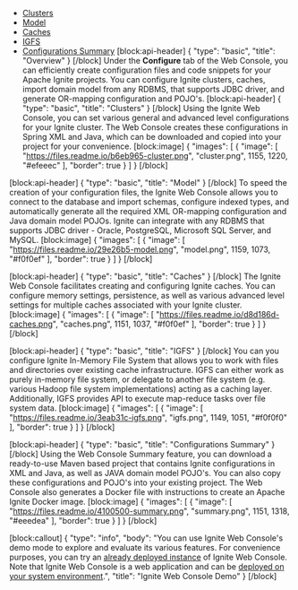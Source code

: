 * [Clusters](#section-clusters)
* [Model](#section-model)
* [Caches](#section-caches)
* [IGFS](#section-igfs)
* [Configurations Summary](#section-configurations-summary) 
[block:api-header]
{
  "type": "basic",
  "title": "Overview"
}
[/block]
Under the **Configure** tab of the Web Console, you can efficiently create configuration files and code snippets for your Apache Ignite projects. You can configure Ignite clusters, caches, import domain model from any RDBMS, that supports JDBC driver, and generate OR-mapping configuration and POJO's. 
[block:api-header]
{
  "type": "basic",
  "title": "Clusters"
}
[/block]
Using the Ignite Web Console, you can set various general and advanced level configurations for your Ignite cluster. The Web Console creates these configurations in Spring XML and Java, which can be downloaded and copied into your project for your convenience.
[block:image]
{
  "images": [
    {
      "image": [
        "https://files.readme.io/b6eb965-cluster.png",
        "cluster.png",
        1155,
        1220,
        "#efeeec"
      ],
      "border": true
    }
  ]
}
[/block]

[block:api-header]
{
  "type": "basic",
  "title": "Model"
}
[/block]
To speed the creation of your configuration files, the Ignite Web Console allows you to connect to the database and import schemas, configure indexed types, and automatically generate all the required XML OR-mapping configuration and Java domain model POJOs. Ignite can integrate with any RDBMS that supports JDBC driver - Oracle, PostgreSQL, Microsoft SQL Server, and MySQL.
[block:image]
{
  "images": [
    {
      "image": [
        "https://files.readme.io/29e26b5-model.png",
        "model.png",
        1159,
        1073,
        "#f0f0ef"
      ],
      "border": true
    }
  ]
}
[/block]

[block:api-header]
{
  "type": "basic",
  "title": "Caches"
}
[/block]
The Ignite Web Console facilitates creating and configuring Ignite caches. You can configure memory settings, persistence, as well as various advanced level settings for multiple caches associated with your Ignite cluster.
[block:image]
{
  "images": [
    {
      "image": [
        "https://files.readme.io/d8d186d-caches.png",
        "caches.png",
        1151,
        1037,
        "#f0f0ef"
      ],
      "border": true
    }
  ]
}
[/block]

[block:api-header]
{
  "type": "basic",
  "title": "IGFS"
}
[/block]
You can you configure Ignite In-Memory File System that allows you to work with files and directories over existing cache infrastructure. IGFS can either work as purely in-memory file system, or delegate to another file system (e.g. various Hadoop file system implementations) acting as a caching layer. Additionally, IGFS provides API to execute map-reduce tasks over file system data.
[block:image]
{
  "images": [
    {
      "image": [
        "https://files.readme.io/3eab31c-igfs.png",
        "igfs.png",
        1149,
        1051,
        "#f0f0f0"
      ],
      "border": true
    }
  ]
}
[/block]

[block:api-header]
{
  "type": "basic",
  "title": "Configurations Summary"
}
[/block]
Using the Web Console Summary feature, you can download a ready-to-use Maven based project that contains Ignite configurations in XML and Java, as well as JAVA domain model POJO's. You can also copy these configurations and POJO's into your existing project. The Web Console also generates a Docker file with instructions to create an Apache Ignite Docker image.
[block:image]
{
  "images": [
    {
      "image": [
        "https://files.readme.io/4100500-summary.png",
        "summary.png",
        1151,
        1318,
        "#eeedea"
      ],
      "border": true
    }
  ]
}
[/block]

[block:callout]
{
  "type": "info",
  "body": "You can use Ignite Web Console's demo mode to explore and evaluate its various features. For convenience purposes, you can try an [already deployed instance](https://console.gridgain.com/) of Ignite Web Console. Note that Ignite Web Console is a web application and can be [deployed on your system environment](doc:local-deployment).",
  "title": "Ignite Web Console Demo"
}
[/block]
